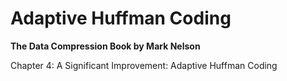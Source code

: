 # Adaptive Huffman Coding

**The Data Compression Book by Mark Nelson**

Chapter 4: A Significant Improvement: Adaptive Huffman Coding